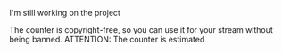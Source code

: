 I'm still working on the project

The counter is copyright-free, so you can use it for your stream without being banned.
ATTENTION: The counter is estimated
